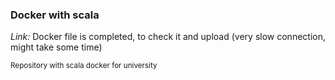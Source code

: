### Docker with scala
*Link: <TODO>*
Docker file is completed, to check it and upload (very slow connection, might take some time)

<sub>Repository with scala docker for university</sub>